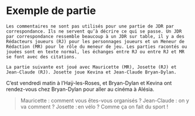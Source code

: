 # Exemple de partie

    Les commentaires ne sont pas utilisés pour une partie de JDR par
    correspondance. Ils ne servent qu’à décrire ce qui se passe. Un JDR
    par correspondance ressemble beaucoup à un JDR sur table, il y a des
    Rédacteurs joueurs (RJ) pour les personnages joueurs et un Meneur de
    Rédaction (MR) pour le rôle du meneur de jeu. Les parties racontés ou
    jouées sont en texte normal, les échanges entre RJ ou entre RJ et MR
    se font avec des citations.
    
    La partie suivante est joué avec Mauricette (MR), Josette (RJ) et
    Jean-Claude (RJ). Josette joue Kevina et Jean-Claude Bryan-Dylan.
    
C’est vendredi matin à l’Haÿ-les-Roses, et Bryan-Dylan et Kevina ont
rendez-vous chez Bryan-Dylan pour aller au cinéma à Alésia.

> Mauricette : comment vous êtes-vous organisés ?
> Jean-Claude : on y va comment ?
> Josette : en vélo ? Comme ça on fait du sport !


